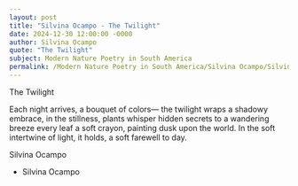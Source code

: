 ```yaml
---
layout: post
title: "Silvina Ocampo - The Twilight"
date: 2024-12-30 12:00:00 -0000
author: Silvina Ocampo
quote: "The Twilight"
subject: Modern Nature Poetry in South America
permalink: /Modern Nature Poetry in South America/Silvina Ocampo/Silvina Ocampo - The Twilight
---
```


The Twilight

Each night arrives,
a bouquet of colors—
the twilight wraps
a shadowy embrace,
in the stillness,
plants whisper hidden secrets
to a wandering breeze
every leaf a soft crayon,
painting dusk upon the world.
In the soft intertwine
of light, it holds,
a soft farewell to day.

Silvina Ocampo

- Silvina Ocampo
